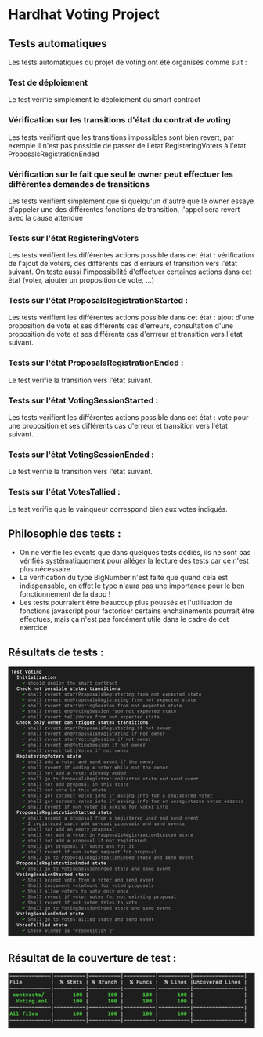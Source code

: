 # Hardhat Voting Project

## Tests automatiques

Les tests automatiques du projet de voting ont été organisés comme suit :
### Test de déploiement
Le test vérifie simplement le déploiement du smart contract
### Vérification sur les transitions d'état du contrat de voting
Les tests vérifient que les transitions impossibles sont bien revert, par exemple il n'est pas possible de passer de l'état RegisteringVoters à l'état ProposalsRegistrationEnded
### Vérification sur le fait que seul le owner peut effectuer les différentes demandes de transitions
Les tests vérifient simplement que si quelqu'un d'autre que le owner essaye d'appeler une des différentes fonctions de transition, l'appel sera revert avec la cause attendue

### Tests sur l'état RegisteringVoters
Les tests vérifient les différentes actions possible dans cet état : vérification de l'ajout de voters, des différents cas d'erreurs et transition vers l'état suivant.
On teste aussi l'impossibilité d'effectuer certaines actions dans cet état (voter, ajouter un proposition de vote, ...) 

### Tests sur l'état  ProposalsRegistrationStarted :
Les tests vérifient les différentes actions possible dans cet état : ajout d'une proposition de vote et ses différents cas d'erreurs, consultation d'une proposition de vote et ses différents cas d'errreur et transition vers l'état suivant.

### Tests sur l'état  ProposalsRegistrationEnded :
Le test vérifie la transition vers l'état suivant.

### Tests sur l'état  VotingSessionStarted :
Les tests vérifient les différentes actions possible dans cet état : vote pour une proposition et ses différents cas d'erreur et transition vers l'état suivant.

### Tests sur l'état  VotingSessionEnded :
Le test vérifie la transition vers l'état suivant.

### Tests sur l'état  VotesTallied :
Le test vérifie que le vainqueur correspond bien aux votes indiqués.

## Philosophie des tests :
- On ne vérifie les events que dans quelques tests dédiés, ils ne sont pas vérifiés systématiquement pour alléger la lecture des tests car ce n'est plus nécessaire
- La vérification du type BigNumber n'est faite que quand cela est indispensable, en effet le type n'aura pas une importance pour le bon fonctionnement de la dapp !
- Les tests pourraient être beaucoup plus poussés et l'utilisation de fonctions javascript pour factoriser certains enchainements pourrait être effectués, mais ça n'est pas forcément utile dans le cadre de cet exercice

## Résultats de tests :
![alt text](https://github.com/sylverb/alyra-voting/blob/main/data/tests.png?raw=true)

## Résultat de la couverture de test :
![alt text](https://github.com/sylverb/alyra-voting/blob/main/data/coverage.png?raw=true)